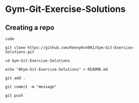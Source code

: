 # Gym-Git-Exercise-Solutions

## Creating a repo

```
code

git clone https://github.com/KennyKvn001/Gym-Git-Exercise-Solutions.git

cd Gym-Git-Exercise-Solutions

echo "#Gym-Git-Exercise-Solutions" > README.md

git add .

git commit -m "message"

git push

```
